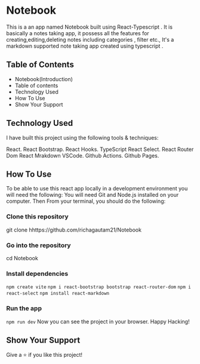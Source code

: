 # Notebook
This is a an app named Notebook built using React-Typescript . It is basically a notes taking app, it possess all the features for creating,editing,deleting notes including categories , filter etc., It's a markdown supported note taking app created using typescript .


## Table of Contents

- Notebook(Introduction)
- Table of contents
- Technology Used
- How To Use
- Show Your Support


## Technology Used

I have built this project using the following tools & techniques:

React.
React Bootstrap.
React Hooks.
TypeScript
React Select.
React Router Dom
React Mrakdown
VSCode.
Github Actions.
Github Pages.


## How To Use

To be able to use this react app locally in a development environment you will need the following:
You will need Git and Node.js installed on your computer.
Then From your terminal, you should do the following:

### Clone this repository
 git clone hhttps://github.com/richagautam21/Notebook

### Go into the repository
 cd Notebook

### Install dependencies

`npm create vite`
`npm i react-bootstrap bootstrap react-router-dom`
`npm i react-select`
`npm install react-markdown`

### Run the app

`npm run dev`
Now you can see the project in your browser. Happy Hacking!


## Show Your Support

Give a ⭐️ if you like this project!
